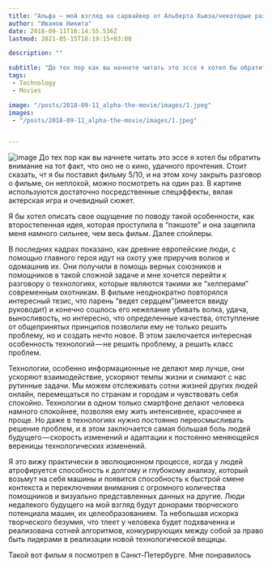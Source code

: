 ```yaml
---
title: "Альфа — мой взгляд на сарвайвер от Альберта Хьюза/некоторые размышления о технологиях №1"
author: "Иванов Никита"
date: 2018-09-11T16:14:55.536Z
lastmod: 2021-05-15T18:19:15+03:00

description: ""

subtitle: "До тех пор как вы начнете читать это эссе я хотел бы обратить внимание на тот факт, что оно не о кино, удачного прочтения. Стоит сказать…"
tags:
 - Technology
 - Movies

image: "/posts/2018-09-11_alpha-the-movie/images/1.jpeg" 
images:
 - "/posts/2018-09-11_alpha-the-movie/images/1.jpeg"


---
```


![image](/posts/2018-09-11_alpha-the-movie/images/1.jpeg#layoutTextWidth)
До тех пор как вы начнете читать это эссе я хотел бы обратить внимание на тот факт, что оно не о кино, удачного прочтения. Стоит сказать, чт я бы поставил фильму 5/10, и на этом хочу закрыть разговор о фильме, он неплохой, можно посмотреть на один раз. В картине используются достаточно посредственные спецэффекты, вялая актерская игра и очевидный сюжет.

Я бы хотел описать свое ощущение по поводу такой особенности, как второстепенная идея, которая проступила в “пэкшоте” и она зацепила меня намного сильнее, чем весь фильм. Далее спойлеры.

В последних кадрах показано, как древние европейские люди, с помощью главного героя идут на охоту уже приручив волков и одомашнив их. Они получили в помощь верных союзников и помощников в такой сложной задаче и мне хочется перейти к разговору о технологиях, которые являются такими же “хелперами” современным охотникам. В фильме неоднократно повторялся интересный тезис, что парень “ведет сердцем”(имеется ввиду руководит) и конечно сошлось его нежелание убивать волка, удача, выносливость, но интересно, что определенные качества, отступление от общепринятых принципов позволили ему не только решить проблему, но и создать нечто новое. В этом заключается интересная особенность технологий — не решить проблему, а решить класс проблем.

Технологии, особенно информационные не делают мир лучше, они ускоряют взаимодействие, ускоряют темпы жизни и снимают с нас рутинные задачи. Мы можем отслеживать сотни жизней других людей онлайн, перемещаться по странам и городам и чувствовать себя спокойно. Технологии в одном только смартфоне делают человека намного спокойнее, позволяя ему жить интенсивнее, красочнее и проще. Но даже в технологиях нужно постоянно переосмысливать решение проблем, и в этом заключается самая большая боль людей будущего — скорость изменений и адаптации к постоянно меняющейся вереницы технологических изменений.

Я это вижу практически в эволюционном процессе, когда у людей атрофируется способность к долгому и глубокому анализу, который возьмут на себя машины и появится способность к быстрой смене контекста и переключении внимания с огромного количества помощников и визуально представленных данных на другие. Люди недалекого будущего на мой взгляд будут донорами творческого потенциала машин, их целеобразованием. Та небольшая искорка творческого безумия, что тлеет у человека будет подхваченна и реализована сотней алгоритмов, конкурирующих между собой за право быть лидерами в реализации новой технологической вещицы.

Такой вот фильм я посмотрел в Санкт-Петербурге. Мне понравилось
